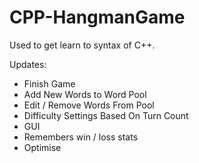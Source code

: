 # CPP-HangmanGame
Used to get learn to syntax of C++.

Updates:
- Finish Game
- Add New Words to Word Pool
- Edit / Remove Words From Pool
- Difficulty Settings Based On Turn Count
- GUI
- Remembers win / loss stats
- Optimise

